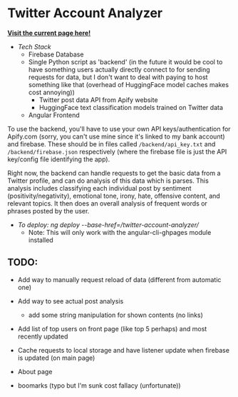 # Twitter Account Analyzer
[**Visit the current page here!**](https://chenry22.github.io/twitter-account-analyzer/)

- *Tech Stack*
    - Firebase Database
    - Single Python script as 'backend' (in the future it would be cool to have something users actually directly connect to for sending requests for data, but I don't want to deal with paying to host something like that (overhead of HuggingFace model caches makes cost annoying))
        - Twitter post data API from Apify website
        - HuggingFace text classification models trained on Twitter data
    - Angular Frontend

To use the backend, you'll have to use your own API keys/authentication for Apify.com (sorry, you can't use mine since it's linked to my bank account) and firebase. These should be in files called `/backend/api_key.txt` and `/backend/firebase.json` respectively (where the firebase file is just the API key/config file identifying the app).

Right now, the backend can handle requests to get the basic data from a Twitter profile, and can do analysis of this data which is parses. This analysis includes classifying each individual post by sentiment (positivity/negativity), emotional tone, irony, hate, offensive content, and relevant topics. It then does an overall analysis of frequent words or phrases posted by the user.

- *To deploy: ng deploy --base-href=/twitter-account-analyzer/*
    - Note: This will only work with the angular-cli-ghpages module installed

## TODO:
- Add way to manually request reload of data (different from automatic one)
- Add way to see actual post analysis
    - add some string manipulation for shown contents (no links)

- Add list of top users on front page (like top 5 perhaps) and most recently updated
- Cache requests to local storage and have listener update when firebase is updated (on main page)
- About page
- boomarks (typo but I'm sunk cost fallacy (unfortunate))